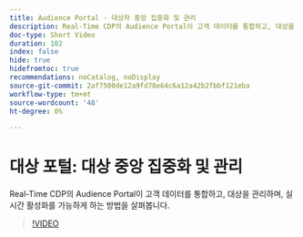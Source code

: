 ```yaml
---
title: Audience Portal - 대상자 중앙 집중화 및 관리
description: Real-Time CDP의 Audience Portal이 고객 데이터를 통합하고, 대상을 관리하며, 실시간 활성화를 가능하게 하는 방법을 살펴봅니다.
doc-type: Short Video
duration: 102
index: false
hide: true
hidefromtoc: true
recommendations: noCatalog, noDisplay
source-git-commit: 2af7500de12a9fd78e64c6a12a42b2fbbf121eba
workflow-type: tm+mt
source-wordcount: '48'
ht-degree: 0%

---
```



# 대상 포털: 대상 중앙 집중화 및 관리

Real-Time CDP의 Audience Portal이 고객 데이터를 통합하고, 대상을 관리하며, 실시간 활성화를 가능하게 하는 방법을 살펴봅니다.

<!-- 62_S508_3442517_101_audience-portal-centralizing-and-managing-audiences -->
>[!VIDEO](https://video.tv.adobe.com/v/3458287/?learn=on&enablevpops=true)

